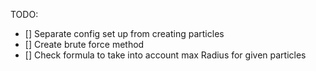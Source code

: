 TODO:

- [] Separate config set up from creating particles
- [] Create brute force method
- [] Check formula to take into account max Radius for given particles
